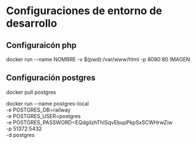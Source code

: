 # Configuraciones de entorno de desarrollo

## Configuraicón php

docker run --name NOMBRE -v $(pwd):/var/www/html -p 8080:80 IMAGEN

## Configuración postgres

docker pull postgres

docker run --name postgres-local \
  -e POSTGRES_DB=railway \
  -e POSTGRES_USER=postgres \
  -e POSTGRES_PASSWORD=EQdgiIzhThISqvEbupPkpSxSCWHrwZiw \
  -p 51372:5432 \
  -d postgres
